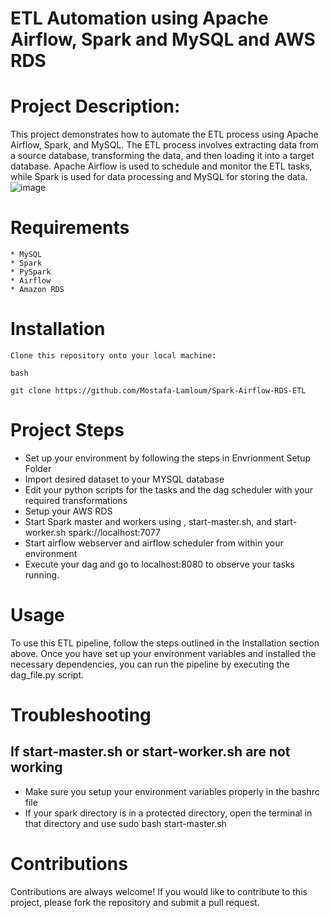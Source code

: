 # ETL Automation using Apache Airflow, Spark and MySQL and AWS RDS

# Project Description:
This project demonstrates how to automate the ETL process using Apache Airflow, Spark, and MySQL. The ETL process involves extracting data from a source database, transforming the data, and then loading it into a target database. Apache Airflow is used to schedule and monitor the ETL tasks, while Spark is used for data processing and MySQL for storing the data. 
![image](https://user-images.githubusercontent.com/122913395/229295365-8fafcb9e-8052-41a4-b0df-e00db0a1ebc7.png)


# Requirements

    * MySQL
    * Spark
    * PySpark
    * Airflow
    * Amazon RDS

# Installation

    Clone this repository onto your local machine:

    bash

    git clone https://github.com/Mostafa-Lamloum/Spark-Airflow-RDS-ETL


# Project Steps
* Set up your environment by following the steps in Envrionment Setup Folder
* Import desired dataset to your MYSQL database 
* Edit your python scripts for the tasks and the dag scheduler with your required transformations
* Setup your AWS RDS
* Start Spark master and workers using , start-master.sh, and start-worker.sh spark://localhost:7077    
* Start airflow webserver and airflow scheduler from within your environment
* Execute your dag and go to localhost:8080 to observe your tasks running.



# Usage

To use this ETL pipeline, follow the steps outlined in the Installation section above. Once you have set up your environment variables and installed the necessary dependencies, you can run the pipeline by executing the dag_file.py script.

# Troubleshooting 
## If start-master.sh or start-worker.sh are not working   
* Make sure you setup your environment variables properly in the bashrc file 
* If your spark directory is in a protected directory, open the terminal in that directory and use sudo bash start-master.sh



# Contributions

Contributions are always welcome! If you would like to contribute to this project, please fork the repository and submit a pull request.

